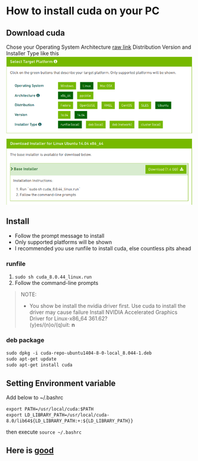 # How to install cuda on your PC

## Download cuda
Chose your Operating System Architecture [raw link](https://developer.nvidia.com/cuda-downloads) 
Distribution Version and Installer Type like this 
![download](download.png)

## Install
* Follow the prompt message to install
* Only supported platforms will be shown
* I recommended you use runfile to install cuda, else countless pits ahead

### runfile 
1. `sudo sh cuda_8.0.44_linux.run`
2. Follow the command-line prompts

>NOTE: 
> * You show be install the nvidia driver first. Use cuda to install the driver may cause failure
> Install NVIDIA Accelerated Graphics Driver for Linux-x86_64 361.62?\
>(y)es/(n)o/(q)uit: **n**

### deb package
```
sudo dpkg -i cuda-repo-ubuntu1404-8-0-local_8.044-1.deb
sudo apt-get update
sudo apt-get install cuda
```
## Setting Environment variable
Add below to ~/.bashrc
```
export PATH=/usr/local/cuda:$PATH
export LD_LIBRARY_PATH=/usr/local/cuda-8.0/lib64${LD_LIBRARY_PATH:+:${LD_LIBRARY_PATH}}
```
then execute
`source ~/.bashrc`

## Here is [good](http://www.52nlp.cn/%E6%B7%B1%E5%BA%A6%E5%AD%A6%E4%B9%A0%E4%B8%BB%E6%9C%BA%E7%8E%AF%E5%A2%83%E9%85%8D%E7%BD%AE-ubuntu-16-04-nvidia-gtx-1080-cuda-8) 
